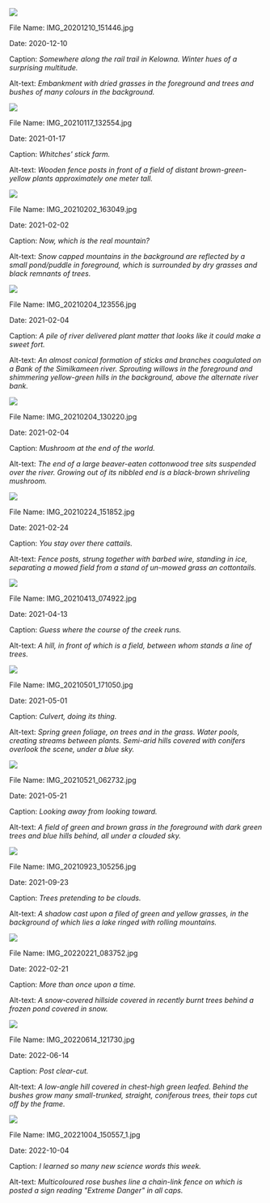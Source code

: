 ![](https://raw.githubusercontent.com/deniledam/thesis-images-2020/main/IMG_20201210_151446.jpg)

File Name: IMG_20201210_151446.jpg

Date: 2020-12-10

Caption: *Somewhere along the rail trail in Kelowna. Winter hues of a surprising multitude.*

Alt-text: *Embankment with dried grasses in the foreground and trees and bushes of many colours in the background.*

![](https://raw.githubusercontent.com/deniledam/thesis-images-2021/main/IMG_20210117_132554.jpg)

File Name: IMG_20210117_132554.jpg

Date: 2021-01-17

Caption: *Whitches' stick farm.*

Alt-text: *Wooden fence posts in front of a field of distant brown-green-yellow plants approximately one meter tall.*

![](https://raw.githubusercontent.com/deniledam/thesis-images-2021/main/IMG_20210202_163049.jpg)

File Name: IMG_20210202_163049.jpg

Date: 2021-02-02

Caption: *Now, which is the real mountain?*

Alt-text: *Snow capped mountains in the background are reflected by a small pond/puddle in foreground, which is surrounded by dry grasses and black remnants of trees.*

![](https://raw.githubusercontent.com/deniledam/thesis-images-2021/main/IMG_20210204_123556.jpg)

File Name: IMG_20210204_123556.jpg

Date: 2021-02-04

Caption: *A pile of river delivered plant matter that looks like it could make a sweet fort.*

Alt-text: *An almost conical formation of sticks and branches coagulated on a Bank of the Similkameen river. Sprouting willows in the foreground and shimmering yellow-green hills in the background, above the alternate river bank.*

![](https://raw.githubusercontent.com/deniledam/thesis-images-2021/main/IMG_20210204_130220.jpg)

File Name: IMG_20210204_130220.jpg

Date: 2021-02-04

Caption: *Mushroom at the end of the world.*

Alt-text: *The end of a large beaver-eaten cottonwood tree sits suspended over the river. Growing out of its nibbled end is a black-brown shriveling mushroom.*

![](https://raw.githubusercontent.com/deniledam/thesis-images-2021/main/IMG_20210224_151852.jpg)

File Name: IMG_20210224_151852.jpg

Date: 2021-02-24

Caption: *You stay over there cattails.*

Alt-text: *Fence posts, strung together with barbed wire, standing in ice, separating a mowed field from a stand of un-mowed grass an cottontails.*

![](https://raw.githubusercontent.com/deniledam/thesis-images-2021/main/IMG_20210413_074922.jpg)

File Name: IMG_20210413_074922.jpg

Date: 2021-04-13

Caption: *Guess where the course of the creek runs.*

Alt-text: *A hill, in front of which is a field, between whom stands a line of trees.*

![](https://raw.githubusercontent.com/deniledam/thesis-images-2021/main/IMG_20210501_171050.jpg)

File Name: IMG_20210501_171050.jpg

Date: 2021-05-01

Caption: *Culvert, doing its thing.*

Alt-text: *Spring green foliage, on trees and in the grass. Water pools, creating streams between plants. Semi-arid hills covered with conifers overlook the scene, under a blue sky.*

![](https://raw.githubusercontent.com/deniledam/thesis-images-2021/main/IMG_20210521_062732.jpg)

File Name: IMG_20210521_062732.jpg

Date: 2021-05-21

Caption: *Looking away from looking toward.*

Alt-text: *A field of green and brown grass in the foreground with dark green trees and blue hills behind, all under a clouded sky.*

![](https://raw.githubusercontent.com/deniledam/thesis-images-2021/main/IMG_20210923_105256.jpg)

File Name: IMG_20210923_105256.jpg

Date: 2021-09-23

Caption: *Trees pretending to be clouds.*

Alt-text: *A shadow cast upon a filed of green and yellow grasses, in the background of which lies a lake ringed with rolling mountains.*

![](https://raw.githubusercontent.com/deniledam/thesis-images-2022/main/IMG_20220221_083752.jpg)

File Name: IMG_20220221_083752.jpg

Date: 2022-02-21

Caption: *More than once upon a time.*

Alt-text: *A snow-covered hillside covered in recently burnt trees behind a frozen pond covered in snow.*

![](https://raw.githubusercontent.com/deniledam/thesis-images-2022/main/IMG_20220614_121730.jpg)

File Name: IMG_20220614_121730.jpg

Date: 2022-06-14

Caption: *Post clear-cut.*

Alt-text: *A low-angle hill covered in chest-high green leafed. Behind the bushes grow many small-trunked, straight, coniferous trees, their tops cut off by the frame.*

![](https://raw.githubusercontent.com/deniledam/thesis-images-2022/main/IMG_20221004_150557_1.jpg)

File Name: IMG_20221004_150557_1.jpg

Date: 2022-10-04

Caption: *I learned so many new science words this week.*

Alt-text: *Multicoloured rose bushes line a chain-link fence on which is posted a sign reading "Extreme Danger" in all caps.*

